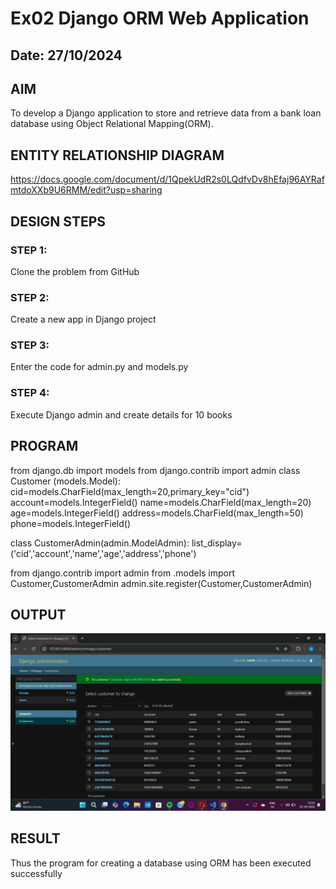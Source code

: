 # Ex02 Django ORM Web Application
## Date: 27/10/2024

## AIM
To develop a Django application to store and retrieve data from a bank loan database using Object Relational Mapping(ORM).

## ENTITY RELATIONSHIP DIAGRAM

https://docs.google.com/document/d/1QpekUdR2s0LQdfvDv8hEfaj96AYRafmtdoXXb9U6RMM/edit?usp=sharing

## DESIGN STEPS

### STEP 1:
Clone the problem from GitHub

### STEP 2:
Create a new app in Django project

### STEP 3:
Enter the code for admin.py and models.py

### STEP 4:
Execute Django admin and create details for 10 books

## PROGRAM
from django.db import models
from django.contrib import admin
class Customer (models.Model):
  cid=models.CharField(max_length=20,primary_key="cid")
  account=models.IntegerField()
  name=models.CharField(max_length=20)
  age=models.IntegerField()
  address=models.CharField(max_length=50)
  phone=models.IntegerField()
  
class CustomerAdmin(admin.ModelAdmin):
 list_display=('cid','account','name','age','address','phone')

from django.contrib import admin
from .models import Customer,CustomerAdmin
admin.site.register(Customer,CustomerAdmin)


## OUTPUT

![alt text](<Screenshot (1)-1.png>)

 ## RESULT
Thus the program for creating a database using ORM has been executed successfully
